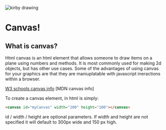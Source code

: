![kirby drawing](https://64.media.tumblr.com/3fc8e6b3fb397b57ff216ad9597142ba/tumblr_oghvusSRV91ufr0jio1_400.gif)

# Canvas!

## What is canvas?

Html canvas is an html element that allows someone to draw items on a plane using numbers and methods. It is most commonly used for making 2d objects, but has other use cases. Some of the advantages of using canvas for your graphics are that they are maniuplatable with javascript ineractions within a browser.

[W3 schools canvas info](https://www.w3schools.com/jsref/api_canvas.asp)
[MDN canvas info]

To create a canvas element, in html is simply:

```html
<canvas id="myCanvas" width="200" height="100"></canvas>
```

id / width / height are optional parameters. If width and height are not specified it will default to 300px wide and 150 px high.